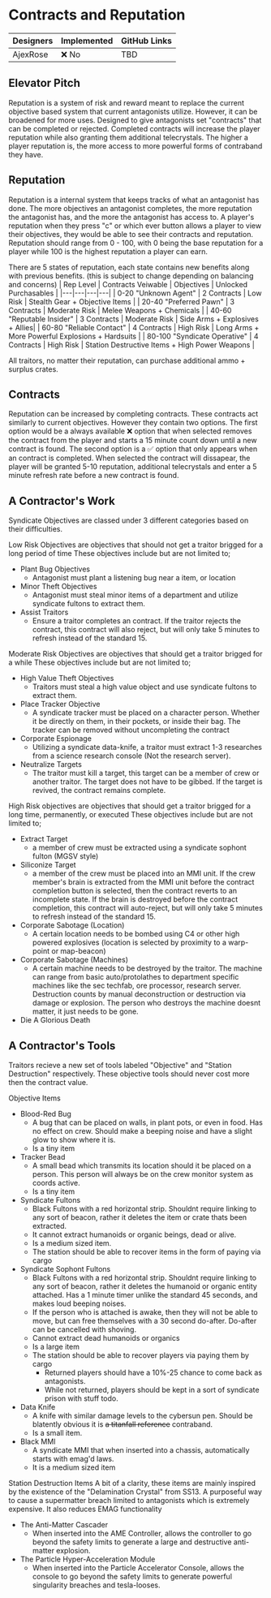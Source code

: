 # Contracts and Reputation

| Designers | Implemented | GitHub Links |
|---|---|---|
| AjexRose | :x: No | TBD |

## Elevator Pitch

   Reputation is a system of risk and reward meant to replace the current objective based system that current antagonists utilize. However, it can be broadened for more uses.
Designed to give antagonists set "contracts" that can be completed or rejected. Completed contracts will increase the player reputation while also granting
them additional telecrystals. The higher a player reputation is, the more access to more powerful forms of contraband they have. 

## Reputation

  Reputation is a internal system that keeps tracks of what an antagonist has done. The more objectives an antagonist completes, the more reputation the antagonist has, and the more the antagonist has access to. 
A player's reputation when they press "c" or which ever button allows a player to view their objectives, they would be able to see their contracts and reputation. Reputation should range from 0 - 100, 
with 0 being the base reputation for a player while 100 is the highest reputation a player can earn.

There are 5 states of reputation, each state contains new benefits along with previous benefits. 
(this is subject to change depending on balancing and concerns)
| Rep Level | Contracts Veiwable | Objectives | Unlocked Purchasables |
|---|---|---|---|
| 0-20 "Unknown Agent" | 2 Contracts | Low Risk | Stealth Gear + Objective Items |
| 20-40 "Preferred Pawn" | 3 Contracts | Moderate Risk | Melee Weapons + Chemicals |
| 40-60 "Reputable Insider" | 3 Contracts | Moderate Risk | Side Arms + Explosives + Allies|
| 60-80 "Reliable Contact" | 4 Contracts | High Risk | Long Arms + More Powerful Explosions + Hardsuits |
| 80-100 "Syndicate Operative" | 4 Contracts | High Risk | Station Destructive Items + High Power Weapons |

All traitors, no matter their reputation, can purchase additional ammo + surplus crates. 

## Contracts

  Reputation can be increased by completing contracts. These contracts act similarly to current objectives. However they contain two options. The first option would be a always available :x: option that when selected
removes the contract from the player and starts a 15 minute count down until a new contract is found. The second option is a :white_check_mark: option that only appears when an contract is completed. 
When selected the contract will dissapear, the player will be granted 5-10 reputation, additional telecrystals and enter a 5 minute refresh rate before a new contract is found.

## A Contractor's Work

Syndicate Objectives are classed under 3 different categories based on their difficulties.

Low Risk Objectives are objectives that should not get a traitor brigged for a long period of time
These objectives include but are not limited to;
- Plant Bug Objectives
  - Antagonist must plant a listening bug near a item, or location
- Minor Theft Objectives
  - Antagonist must steal minor items of a department and utilize syndicate fultons to extract them. 
- Assist Traitors
  - Ensure a traitor completes an contract. If the traitor rejects the contract, this contract will also reject, but will only take 5 minutes to refresh instead of the standard 15. 

Moderate Risk Objectives are objectives that should get a traitor brigged for a while
These objectives include but are not limited to;
- High Value Theft Objectives
  - Traitors must steal a high value object and use syndicate fultons to extract them.
- Place Tracker Objective
  - A syndicate tracker must be placed on a character person. Whether it be directly on them, in their pockets, or inside their bag. The tracker can be removed without uncompleting the contract
- Corporate Espionage
  - Utilizing a syndicate data-knife, a traitor must extract 1-3 researches from a science research console (Not the research server).
- Neutralize Targets
  - The traitor must kill a target, this target can be a member of crew or another traitor. The target does not have to be gibbed. If the target is revived, the contract remains complete.

High Risk objectives are objectives that should get a traitor brigged for a long time, permanently, or executed
These objectives include but are not limited to;
- Extract Target
   - a member of crew must be extracted using a syndicate sophont fulton (MGSV style)
- Siliconize Target
   - a member of the crew must be placed into an MMI unit. If the crew member's brain is extracted from the MMI unit before the contract completion button is selected, then the contract reverts to an incomplete state.
     If the brain is destroyed before the contract completion, this contract will auto-reject, but will only take 5 minutes to refresh instead of the standard 15. 
- Corporate Sabotage (Location)
   - A certain location needs to be bombed using C4 or other high powered explosives (location is selected by proximity to a warp-point or map-beacon)
- Corporate Sabotage (Machines)
   - A certain machine needs to be destroyed by the traitor. The machine can range from basic auto/protolathes to department specific machines like the sec techfab, ore processor, research server.
     Destruction counts by manual deconstruction or destruction via damage or explosion. The person who destroys the machine doesnt matter, it just needs to be gone.    
- Die A Glorious Death

## A Contractor's Tools

Traitors recieve a new set of tools labeled "Objective" and "Station Destruction" respectively.
These objective tools should never cost more then the contract value.

Objective Items
- Blood-Red Bug
   - A bug that can be placed on walls, in plant pots, or even in food. Has no effect on crew. Should make a beeping noise and have a slight glow to show where it is.
   - Is a tiny item
- Tracker Bead
   - A small bead which transmits its location should it be placed on a person. This person will always be on the crew monitor system as coords active.
   - Is a tiny item
- Syndicate Fultons
   - Black Fultons with a red horizontal strip. Shouldnt require linking to any sort of beacon, rather it deletes the item or crate thats been extracted.
   - It cannot extract humanoids or organic beings, dead or alive.
   - Is a medium sized item.
   - The station should be able to recover items in the form of paying via cargo
- Syndicate Sophont Fultons
   -  Black Fultons with a red horizontal strip. Shouldnt require linking to any sort of beacon, rather it deletes the humanoid or organic entity attached. Has a 1 minute timer unlike the standard 45 seconds, and makes loud beeping noises.
   -  If the person who is attached is awake, then they will not be able to move, but can free themselves with a 30 second do-after. Do-after can be cancelled with shoving.
   -  Cannot extract dead humanoids or organics
   -  Is a large item
   -  The station should be able to recover players via paying them by cargo
      - Returned players should have a 10%-25 chance to come back as antagonists.
      - While not returned, players should be kept in a sort of syndicate prison with stuff todo. 
- Data Knife
   - A knife with similar damage levels to the cybersun pen. Should be blatently obvious it is ~~a titanfall reference~~ contraband.
   - Is a small item.
- Black MMI
   - A syndicate MMI that when inserted into a chassis, automatically starts with emag'd laws.
   - It is a medium sized item

Station Destruction Items
A bit of a clarity, these items are mainly inspired by the existence of the "Delamination Crystal" from SS13. A purposeful way to cause a supermatter breach limited to antagonists which is extremely expensive.
It also reduces EMAG functionality

- The Anti-Matter Cascader
  - When inserted into the AME Controller, allows the controller to go beyond the safety limits to generate a large and destructive anti-matter explosion.
- The Particle Hyper-Acceleration Module
  - When inserted into the Particle Accelerator Console, allows the console to go beyond the safety limits to generate powerful singularity breaches and tesla-looses.
